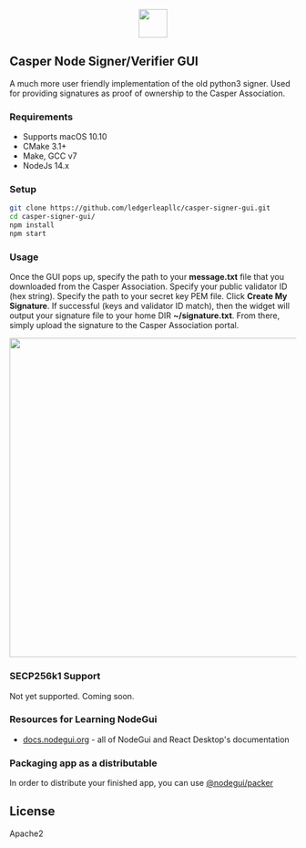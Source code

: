 <p align="center">
	<img src="https://ledgerleap.com/web/images/casper-signer-gui.png" width="50">
</p>

## Casper Node Signer/Verifier GUI

A much more user friendly implementation of the old python3 signer. Used for providing signatures as proof of ownership to the Casper Association.

### Requirements

* Supports macOS 10.10
* CMake 3.1+
* Make, GCC v7
* NodeJs 14.x

### Setup

```bash
git clone https://github.com/ledgerleapllc/casper-signer-gui.git
cd casper-signer-gui/
npm install
npm start
```

### Usage

Once the GUI pops up, specify the path to your **message.txt** file that you downloaded from the Casper Association. Specify your public validator ID (hex string). Specify the path to your secret key PEM file. Click **Create My Signature**. If successful (keys and validator ID match), then the widget will output your signature file to your home DIR **~/signature.txt**. From there, simply upload the signature to the Casper Association portal.

<p align="center">
	<img src="https://ledgerleap.com/web/images/casper-signer-gui-sample.png" width="560">
</p>

### SECP256k1 Support

Not yet supported. Coming soon.

### Resources for Learning NodeGui

- [docs.nodegui.org](https://nodegui.github.io/nodegui) - all of NodeGui and React Desktop's documentation

### Packaging app as a distributable

In order to distribute your finished app, you can use [@nodegui/packer](https://github.com/nodegui/packer)

## License

Apache2
